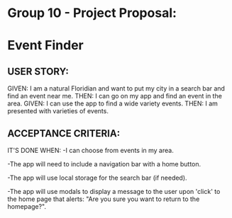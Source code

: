 # Group 10 - Project Proposal:
# Event Finder

## USER STORY:
GIVEN: I am a natural Floridian and want to put my city in a search bar and find an event near me.
THEN: I can go on my app and find an event in the area.
GIVEN: I can use the app to find a wide variety events.
THEN: I am presented with varieties of events.

## ACCEPTANCE CRITERIA:
IT'S DONE WHEN:
-I can choose from events in my area.

-The app will need to include a navigation bar with a home button.

-The app will use local storage for the search bar (if needed).

-The app will use modals to display a message to the user upon 'click' to the home page that alerts: "Are you sure you want to return to the homepage?".

